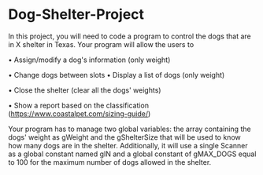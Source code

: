 # Dog-Shelter-Project
In this project, you will need to code a program to control the dogs that are in X shelter in Texas. Your program will allow the users to

• Assign/modify a dog's information (only weight)

• Change dogs between slots • Display a list of dogs (only weight)

• Close the shelter (clear all the dogs' weights)

• Show a report based on the classification (https://www.coastalpet.com/sizing-guide/)

Your program has to manage two global variables: the array containing the dogs' weight as gWeight and the gShelterSize that will be used to know how many dogs are in the shelter. Additionally, it will use a single Scanner as a global constant named gIN and a global constant of gMAX_DOGS equal to 100 for the maximum number of dogs allowed in the shelter.
